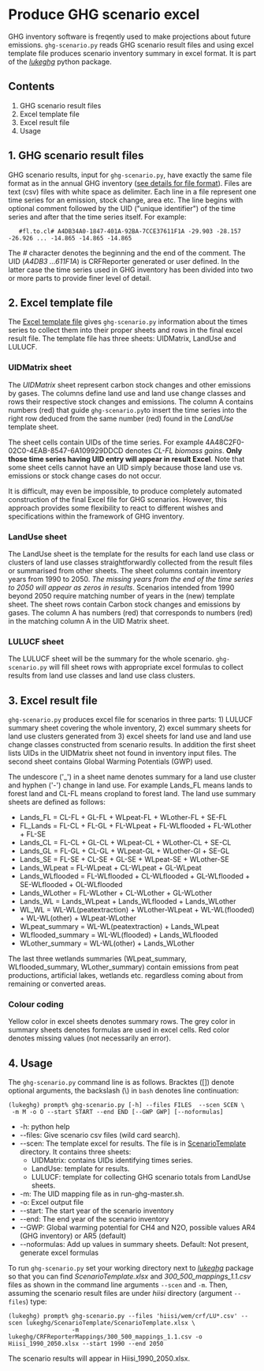 # Produce GHG scenario excel #

GHG inventory software is freqently used to make projections about future emissions. `ghg-scenario.py` reads GHG scenario result files and using excel template file produces scenario inventory summary in excel format. It is part of the [*lukeghg*](LUKEGHG_INSTALL_AND_USAGE.md) python package. 

## Contents

1. GHG scenario result files
2. Excel template file
3. Excel result file
4. Usage 

## 1. GHG scenario result files ##

GHG scenario results, input for `ghg-scenario.py`, have exactly the same file format as in the annual GHG inventory
([see details for file format](GHG_INVENTORY_RESULT_FILES.md)).
Files are text (csv) files with white space as delimiter. Each line in a file represent one 
time series for an emission, stock change, area etc. The line begins with optional comment followed by 
the UID ("unique identifier") of the time series and after that the time series itself. For example:

       #fl.to.cl# A4DB34A0-1847-401A-92BA-7CCE37611F1A -29.903 -28.157 -26.926 ... -14.865 -14.865 -14.865

The *#* character denotes the beginning and the end of the comment. The UID (*A4DB3 ...611F1A*) is CRFReporter generated or
user defined. In the latter case the time series used in GHG inventory has been divided into two or more parts 
to provide finer level of detail.

## 2. Excel template file ##

The [Excel template file](ScenarioTemplate) gives `ghg-scenario.py` information about the times series to collect
them into their proper sheets and rows in the final excel result file. The template file
has three sheets: UIDMatrix, LandUse and LULUCF.

### UIDMatrix sheet ###

The *UIDMatrix* sheet represent carbon stock changes and other emissions by gases. The columns
define land use and land use change classes and rows their respective stock changes and emissions.
The column A contains numbers (red) that guide `ghg-scenario.py`to insert the time series
into the right row deduced from the same number (red) found in the *LandUse* template sheet. 

The sheet cells contain UIDs of the time series. For example 4A48C2F0-02C0-4EAB-8547-6A109929DDCD 
denotes *CL-FL biomass gains*. **Only those time series having UID entry will appear in result Excel**. 
Note that some sheet cells cannot have an UID simply because those land use vs. emissions or stock change cases do not occur.

It is difficult, may even be impossible, to produce completely automated construction of the final Excel file
for GHG scenarios. However, this approach provides some flexibility to react to different wishes and specifications 
within the framework of GHG inventory.

### LandUse sheet ###

The LandUse sheet is the template for the results for each land use class or clusters of land use classes 
straightforwardly collected from the result files or summarised from other sheets.
The sheet columns contain inventory years from 1990 to 2050. *The missing years from the end of the
time series to 2050 will appear as zeros in results*. Scenarios intended from 1990 beyond 2050
require matching number of years in the (new) template sheet. The sheet rows contain Carbon stock changes
and emissions by gases. The column A has numbers (red) that corresponds to numbers (red)
in the matching column A in the UID Matrix sheet.

### LULUCF sheet ###

The LULUCF sheet will be the summary for the whole scenario. `ghg-scenario.py` will fill sheet
rows with appropriate excel formulas to collect results from land use classes and land use class
clusters.

## 3. Excel result file ##

`ghg-scenario.py` produces excel file for scenarios in three parts: 1) LULUCF summary
sheet covering the whole inventory, 2) excel summary sheets for land use clusters
generated from 3) excel sheets for land use and land use change classes constructed from scenario
results. In addition the first sheet  lists UIDs in the UIDMatrix sheet not found in inventory input files. 
The second sheet contains Global Warming Potentials (GWP) used.

The undescore ('_') in a sheet name denotes summary for a land use cluster and hyphen ('-') change in land use.
For example Lands_FL means lands to forest land and CL-FL means cropland to forest land. 
The land use summary sheets are defined as follows:

 + Lands_FL = CL-FL + GL-FL + WLpeat-FL + WLother-FL + SE-FL
 + FL_Lands = FL-CL + FL-GL + FL-WLpeat + FL-WLflooded + FL-WLother + FL-SE
 + Lands_CL = FL-CL + GL-CL + WLpeat-CL + WLother-CL + SE-CL
 + Lands_GL = FL-GL + CL-GL + WLpeat-GL + WLother-Gl + SE-GL
 + Lands_SE = FL-SE + CL-SE + GL-SE + WLpeat-SE + WLother-SE
 + Lands_WLpeat = FL-WLpeat + CL-WLpeat + GL-WLpeat
 + Lands_WLflooded = FL-WLflooded + CL-WLflooded + GL-WLflooded + SE-WLflooded + OL-WLflooded
 + Lands_WLother = FL-WLother + CL-WLother + GL-WLother
 + Lands_WL = Lands_WLpeat + Lands_WLflooded + Lands_WLother
 + WL_WL = WL-WL(peatextraction) + WLother-WLpeat + WL-WL(flooded) + WL-WL(other) + WLpeat-WLother
 + WLpeat_summary = WL-WL(peatextraction) + Lands_WLpeat
 + WLflooded_summary = WL-WL(flooded) + Lands_WLflooded
 + WLother_summary = WL-WL(other) + Lands_WLother

The last three wetlands summaries (WLpeat_summary, WLflooded_summary, WLother_summary) contain emissions
from peat productions, artificial lakes, wetlands etc. regardless coming about from remaining or converted areas.

### Colour coding ###

Yellow color in excel sheets denotes summary rows. The grey color in summary sheets denotes formulas 
are used in excel cells. Red color denotes missing values (not necessarily an error). 

## 4. Usage ##

The `ghg-scenario.py` command line is as follows. Bracktes ([]) denote optional arguments, the backslash (\\) 
in `bash` denotes line continuation:

	(lukeghg) prompt% ghg-scenario.py [-h] --files FILES  --scen SCEN \
     -m M -o O --start START --end END [--GWP GWP] [--noformulas] 
     
- -h: python help
- --files: Give scenario csv files (wild card search).
- --scen: The template excel for results. The file is in [ScenarioTemplate](ScenarioTemplate) directory.
  It contains three sheets:
  - UIDMatrix: contains  UIDs  identifying times series.
  - LandUse: template for results.
  - LULUCF: template for collecting GHG scenario totals from LandUse sheets. 
- -m: The UID mapping file as in run-ghg-master.sh.
- -o: Excel output file
- --start: The start year of the scenario inventory
- --end: The end year of the scenario inventory
- --GWP: Global warming potential for CH4 and N2O, possible values AR4 (GHG inventory) or AR5 (default)
- --noformulas: Add up values in summary sheets. Default: Not present, generate excel formulas

To run `ghg-scenario.py` set your working directory next to [*lukeghg*](https://github.com/jariperttunen/lukeghg) 
package so that you can find *ScenarioTemplate.xlsx* and *300_500_mappings_1.1.csv* files as shown in the 
command line arguments `--scen` and `-m`. Then, assuming the scenario result  files are under *hiisi* directory 
(argument `--files`) type:

	(lukeghg) prompt% ghg-scenario.py --files 'hiisi/wem/crf/LU*.csv' --scen lukeghg/ScenarioTemplate/ScenarioTemplate.xlsx \
	                  -m lukeghg/CRFReporterMappings/300_500_mappings_1.1.csv -o Hiisi_1990_2050.xlsx --start 1990 --end 2050
			 
The scenario results will appear in Hiisi_1990_2050.xlsx.

